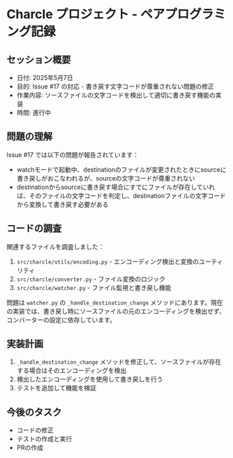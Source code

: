 # Charcle プロジェクト - ペアプログラミング記録

## セッション概要
- 日付: 2025年5月7日
- 目的: Issue #17 の対応 - 書き戻す文字コードが尊重されない問題の修正
- 作業内容: ソースファイルの文字コードを検出して適切に書き戻す機能の実装
- 時間: 進行中

## 問題の理解

Issue #17 では以下の問題が報告されています：

- watchモードで起動中、destinationのファイルが変更されたときにsourceに書き戻しがおこなわれるが、sourceの文字コードが尊重されない
- destinationからsourceに書き戻す場合にすでにファイルが存在していれば、そのファイルの文字コードを判定し、destinationファイルの文字コードから変換して書き戻す必要がある

## コードの調査

関連するファイルを調査しました：

1. `src/charcle/utils/encoding.py` - エンコーディング検出と変換のユーティリティ
2. `src/charcle/converter.py` - ファイル変換のロジック
3. `src/charcle/watcher.py` - ファイル監視と書き戻し機能

問題は `watcher.py` の `_handle_destination_change` メソッドにあります。現在の実装では、書き戻し時にソースファイルの元のエンコーディングを検出せず、コンバーターの設定に依存しています。

## 実装計画

1. `_handle_destination_change` メソッドを修正して、ソースファイルが存在する場合はそのエンコーディングを検出
2. 検出したエンコーディングを使用して書き戻しを行う
3. テストを追加して機能を検証

## 今後のタスク

- コードの修正
- テストの作成と実行
- PRの作成
